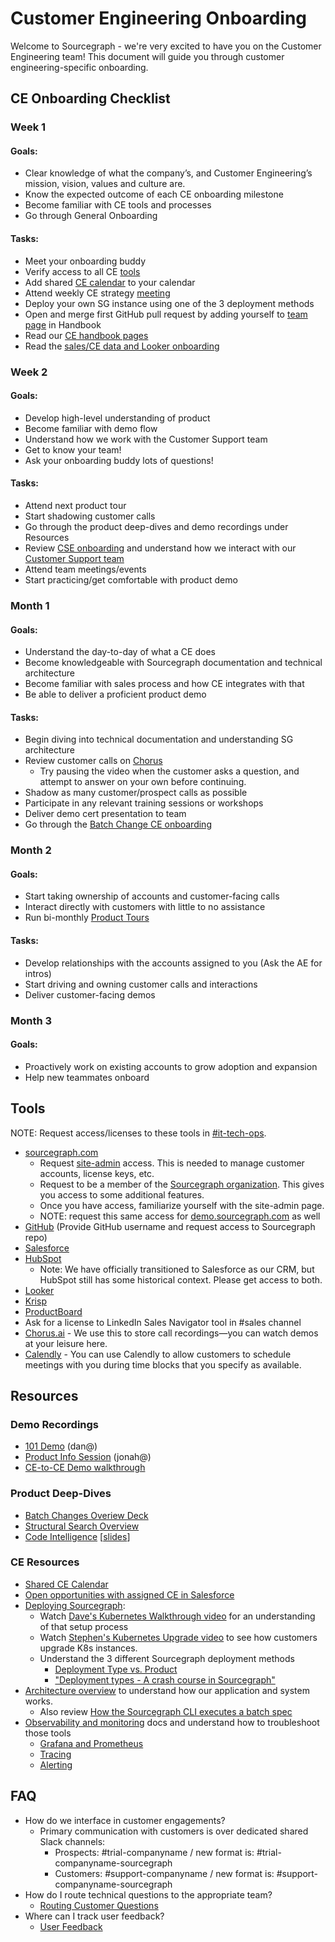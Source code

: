 # Customer Engineering Onboarding

Welcome to Sourcegraph - we're very excited to have you on the Customer Engineering team! This document will guide you through customer engineering-specific onboarding.

## CE Onboarding Checklist

### Week 1

#### Goals:
- Clear knowledge of what the company’s, and Customer Engineering’s mission, vision, values and culture are.
- Know the expected outcome of each CE onboarding milestone
- Become familiar with CE tools and processes
- Go through General Onboarding

#### Tasks:
- Meet your onboarding buddy
- Verify access to all CE [tools](#tools)
- Add shared [CE calendar](https://calendar.google.com/calendar/u/0?cid=Y19yY3Y0ZTRqODI0OXZzNmJwbzd0bXFrZjVuZ0Bncm91cC5jYWxlbmRhci5nb29nbGUuY29t) to your calendar
- Attend weekly CE strategy [meeting](https://calendar.google.com/calendar/u/0/r/eventedit/MzhicHZkaXVlYW9wa2RlaHY4MWRidjJxMXFfMjAyMTAzMDJUMTkwMDAwWiBqb25haEBzb3VyY2VncmFwaC5jb20?pli=1)
- Deploy your own SG instance using one of the 3 deployment methods
- Open and merge first GitHub pull request by adding yourself to [team page](https://about.sourcegraph.com/handbook/company/team) in Handbook
- Read our [CE handbook pages](index.md)
- Read the [sales/CE data and Looker onboarding](../sales/onboarding/data_onboarding.md)


### Week 2

#### Goals:
- Develop high-level understanding of product
- Become familiar with demo flow
- Understand how we work with the Customer Support team
- Get to know your team!
- Ask your onboarding buddy lots of questions!

#### Tasks:
- Attend next product tour
- Start shadowing customer calls
- Go through the product deep-dives and demo recordings under Resources
- Review [CSE onboarding](https://about.sourcegraph.com/handbook/ce/customer-support-onboarding) and understand how we interact with our [Customer Support team](https://about.sourcegraph.com/handbook/ce/support)
- Attend team meetings/events
- Start practicing/get comfortable with product demo

### Month 1

#### Goals:
- Understand the day-to-day of what a CE does
- Become knowledgeable with Sourcegraph documentation and technical architecture
- Become familiar with sales process and how CE integrates with that
- Be able to deliver a proficient product demo

#### Tasks:
- Begin diving into technical documentation and understanding SG architecture
- Review customer calls on [Chorus](https://chorus.ai/)
  - Try pausing the video when the customer asks a question, and attempt to answer on your own before continuing.
- Shadow as many customer/prospect calls as possible
- Participate in any relevant training sessions or workshops
- Deliver demo cert presentation to team
- Go through the [Batch Change CE onboarding](../engineering/batch-changes/ce-onboarding.md)

### Month 2

#### Goals:
- Start taking ownership of accounts and customer-facing calls
- Interact directly with customers with little to no assistance
- Run bi-monthly [Product Tours](https://info.sourcegraph.com/product-tour)

#### Tasks:
- Develop relationships with the accounts assigned to you (Ask the AE for intros)
- Start driving and owning customer calls and interactions
- Deliver customer-facing demos

### Month 3

#### Goals:
- Proactively work on existing accounts to grow adoption and expansion
- Help new teammates onboard

## Tools
NOTE: Request access/licenses to these tools in [#it-tech-ops](https://sourcegraph.slack.com/archives/C01CSS3TC75).

- [sourcegraph.com](https://sourcegraph.com)
  - Request [site-admin](https://sourcegraph.com/site-admin) access.  This is needed to manage customer accounts, license keys, etc.
  - Request to be a member of the [Sourcegraph organization](https://sourcegraph.com/organizations/sourcegraph/).  This gives you access to some additional features.
  - Once you have access, familiarize yourself with the site-admin page.
  - NOTE: request this same access for [demo.sourcegraph.com](https://demo.sourcegraph.com) as well
- [GitHub](https://github.com/) (Provide GitHub username and request access to Sourcegraph repo)
- [Salesforce](https://sourcegraph2020.my.salesforce.com/?ec=302&startURL=%2Fvisualforce%2Fsession%3Furl%3Dhttps%253A%252F%252Fsourcegraph2020.lightning.force.com%252Flightning%252Fpage%252Fhome)
- [HubSpot](https://app.hubspot.com/contacts/2762526/deals/board/view/all/)
  - Note: We have officially transitioned to Salesforce as our CRM, but HubSpot still has some historical context. Please get access to both.
- [Looker](https://sourcegraph.looker.com/dashboards/94?Unique%20Server%20ID=&Site%20ID=&filter_config=%7B%22Unique%20Server%20ID%22:%5B%7B%22type%22:%22%3D%22,%22values%22:%5B%7B%22constant%22:%22%22%7D,%7B%7D%5D,%22id%22:2%7D%5D,%22Site%20ID%22:%5B%7B%22type%22:%22%3D%22,%22values%22:%5B%7B%22constant%22:%22%22%7D,%7B%7D%5D,%22id%22:3%7D%5D%7D)
- [Krisp](https://krisp.ai/)
- [ProductBoard](https://sourcegraph.productboard.com/)
- Ask for a license to LinkedIn Sales Navigator tool in #sales channel
- [Chorus.ai](https://chorus.ai/) - We use this to store call recordings—you can watch demos at your leisure here.
- [Calendly](https://calendly.com/) - You can use Calendly to allow customers to schedule meetings with you during time blocks that you specify as available.

## Resources

### Demo Recordings
  - [101 Demo](https://drive.google.com/file/d/1VUZ0rnZQpNgjtGDI0tMC-h-OtL0Czz8H/view?usp=sharing) (dan@)
  - [Product Info Session](https://youtu.be/iTBTri_q5MA) (jonah@)
  - [CE-to-CE Demo walkthrough](https://drive.google.com/drive/folders/1rf2E2KLBztH1Qe2shq3p39afF5mLK7m1)

### Product Deep-Dives
  - [Batch Changes Overiew Deck](https://docs.google.com/presentation/d/1CN3KQf1Hfdb4RO6FgBgKuiHK4ERcOAHPgVnOcBu-MPU/edit#slide=id.g7d2aea8729_0_0)
  - [Structural Search Overview](https://zoom.us/rec/share/CJtwQ7uEp3v1pvPqdUD7GDuaYm_2g6w3zSP7GNA3aGQHZDjQ72awYXvHEnwsoio6.Bt-0DuuAZjs7UXMc?startTime=1606237440000)
  - [Code Intelligence](https://drive.google.com/file/d/1TyCj62LLmhvamXK-CC6D8-7uGk1jmsKj/view) [[slides](https://docs.google.com/presentation/d/181oMTXRmcTqTCfOe5P__fLKwlzV1uk9wvwG6ocFgz20/edit?usp=sharing)]

### CE Resources
  - [Shared CE Calendar](https://calendar.google.com/calendar/u/0?cid=Y19yY3Y0ZTRqODI0OXZzNmJwbzd0bXFrZjVuZ0Bncm91cC5jYWxlbmRhci5nb29nbGUuY29t)
  - [Open opportunities with assigned CE in Salesforce](https://sourcegraph2020.lightning.force.com/lightning/r/Report/00O3t000006jUsfEAE/view)
  - [Deploying Sourcegraph](https://docs.sourcegraph.com/admin/install):
     - Watch [Dave's Kubernetes Walkthrough video](https://drive.google.com/drive/folders/1JqQlrmGX8u_EuhNptj-qrzuZ4RifhTuF) for an understanding of that setup process
    - Watch [Stephen's Kubernetes Upgrade video](https://drive.google.com/file/d/1oIrKJPo9hvc2UMfpb-a57HV9fCYEcS9n/view) to see how customers upgrade K8s instances.
    -   Understand the 3 different Sourcegraph deployment methods
        - [Deployment Type vs. Product](./deployment-methods.md)
        - ["Deployment types - A crash course in Sourcegraph"](https://docs.google.com/presentation/d/1u4mbXjubQqV-6WFbuS7Q1b_X6BVh-_GWzzFQMcrAzLw/edit#slide=id.p)
  - [Architecture overview](https://docs.sourcegraph.com/dev/background-information/architecture) to understand how our application and system         works.
      - Also review [How the Sourcegraph CLI executes a batch spec](https://docs.sourcegraph.com/batch_changes/explanations/how_src_executes_a_batch_spec)
  - [Observability and monitoring](https://docs.sourcegraph.com/admin/observability) docs and understand how to troubleshoot those tools
     - [Grafana and Prometheus](https://docs.sourcegraph.com/admin/observability/metrics)
     - [Tracing](https://docs.sourcegraph.com/admin/observability/tracing)
     - [Alerting](https://docs.sourcegraph.com/admin/observability/alerting)

## FAQ

- How do we interface in customer engagements?
  - Primary communication with customers is over dedicated shared Slack channels:
    - Prospects: #trial-companyname / new format is: #trial-companyname-sourcegraph
    - Customers: #support-companyname / new format is: #support-companyname-sourcegraph
- How do I route technical questions to the appropriate team?
  - [Routing Customer Questions](https://about.sourcegraph.com/handbook/ce/routing_questions)
- Where can I track user feedback?
  - [User Feedback](https://about.sourcegraph.com/handbook/product/user_feedback)
